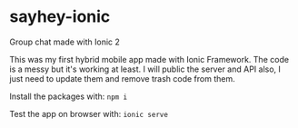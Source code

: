 # sayhey-ionic
Group chat made with Ionic 2

This was my first hybrid mobile app made with Ionic Framework.
The code is a messy but it's working at least. I will public the server and API also, I just need to update them and remove trash code from them.


Install the packages with: ``npm i``

Test the app on browser with: ``ionic serve``
